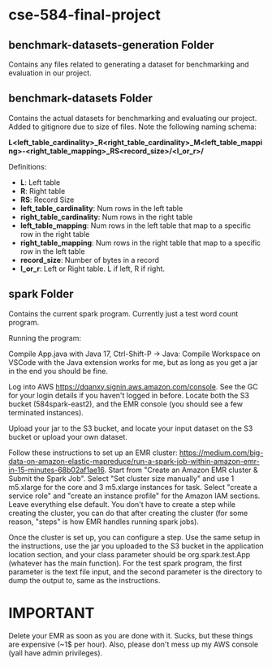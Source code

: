 # cse-584-final-project

## benchmark-datasets-generation Folder
Contains any files related to generating a dataset for benchmarking and evaluation in our project.

## benchmark-datasets Folder
Contains the actual datasets for benchmarking and evaluating our project. Added to gitignore due to size of files. Note the following naming schema:

<strong>L\<left_table_cardinality>_R\<right_table_cardinality>_M\<left_table_mapping>-\<right_table_mapping>_RS\<record_size>/\<l_or_r>/</strong>

Definitions:
* <strong>L</strong>: Left table
* <strong>R</strong>: Right table
* <strong>RS</strong>: Record Size
* <strong>left_table_cardinality</strong>: Num rows in the left table
* <strong>right_table_cardinality</strong>: Num rows in the right table
* <strong>left_table_mapping</strong>: Num rows in the left table that map to a specific row in the right table
* <strong>right_table_mapping</strong>: Num rows in the right table that map to a specific row in the left table
* <strong>record_size</strong>: Number of bytes in a record
* <strong>l_or_r</strong>: Left or Right table. L if left, R if right.

## spark Folder
Contains the current spark program. Currently just a test word count program.

Running the program:

Compile App.java with Java 17, Ctrl-Shift-P -> Java: Compile Workspace on VSCode with the Java extension works for me, but as long as you get a jar in the end you should be fine.

Log into AWS https://dqanxy.signin.aws.amazon.com/console. See the GC for your login details if you haven't logged in before. Locate both the S3 bucket (584spark-east2), and the EMR console (you should see a few terminated instances). 

Upload your jar to the S3 bucket, and locate your input dataset on the S3 bucket or upload your own dataset.

Follow these instructions to set up an EMR cluster: https://medium.com/big-data-on-amazon-elastic-mapreduce/run-a-spark-job-within-amazon-emr-in-15-minutes-68b02af1ae16. Start from "Create an Amazon EMR cluster & Submit the Spark Job". Select "Set cluster size manually" and use 1 m5.xlarge for the core and 3 m5.xlarge instances for task. Select "create a service role" and "create an instance profile" for the Amazon IAM sections. Leave everything else default. You don't have to create a step while creating the cluster, you can do that after creating the cluster (for some reason, "steps" is how EMR handles running spark jobs).

Once the cluster is set up, you can configure a step. Use the same setup in the instructions, use the jar you uploaded to the S3 bucket in the application location section, and your class parameter should be org.spark.test.App (whatever has the main function). For the test spark program, the first parameter is the text file input, and the second parameter is the directory to dump the output to, same as the instructions.

# IMPORTANT

Delete your EMR as soon as you are done with it. Sucks, but these things are expensive (~1$ per hour). Also, please don't mess up my AWS console (yall have admin privileges).